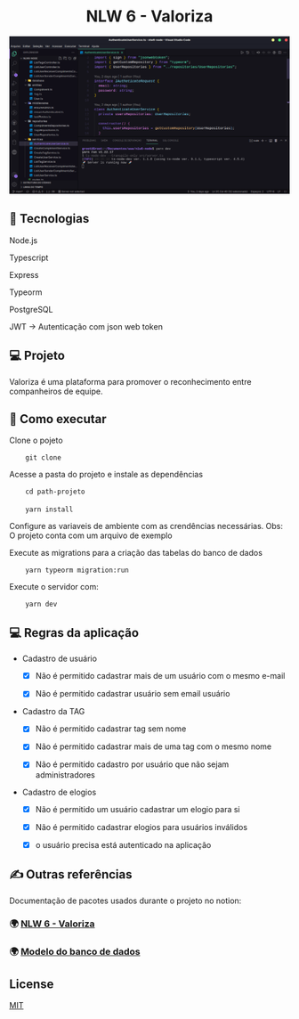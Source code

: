 
<h1 align="center">
    NLW 6 - Valoriza
</h1>


<p align="center">
  <img alt="Preview" src="./.github/preview.png">
</p>


## 🚀 Tecnologias

Node.js

Typescript

Express

Typeorm

PostgreSQL

JWT -> Autenticação com json web token

## 💻 Projeto

Valoriza é uma plataforma para promover o reconhecimento entre companheiros de equipe.


## 📜 Como executar

Clone o pojeto

```
    git clone 
```

Acesse a pasta do projeto e instale as dependências

```
    cd path-projeto

    yarn install
```

Configure as variaveis de ambiente com as crendências necessárias. Obs: O projeto conta com um arquivo de exemplo

Execute as migrations para a criação das tabelas do banco de dados

```
    yarn typeorm migration:run
```

Execute o servidor com:

```
    yarn dev
```

## 💻 Regras da aplicação

- Cadastro de usuário
  - [x] Não é permitido cadastrar mais de um usuário com o mesmo e-mail
  
  - [x] Não é permitido cadastrar usuário sem email usuário

- Cadastro da TAG
   - [x] Não é permitido cadastrar tag sem nome 
   
   - [x] Não é permitido cadastrar mais de uma tag com o mesmo nome

   - [x] Não é permitido cadastro por usuário que não sejam administradores

-  Cadastro de elogios
  
   - [x] Não é permitido um usuário cadastrar um elogio para si
   
   - [x] Não é permitido cadastrar elogios para usuários inválidos
   
   - [x] o usuário precisa está autenticado na aplicação 


## ✍️ Outras referências

Documentação de pacotes usados durante o projeto no notion:

### 🌍 [NLW 6 - Valoriza](https://indigo-hisser-408.notion.site/Documenta-o-NLW-6-valoriza-71db286579814f2f8f89ff1aecadd9a7)

### 🌍 [Modelo do banco de dados](https://whimsical.com/tables-app-SsjM5PUH216cXrgi8NDwhb)

## License

[MIT](https://choosealicense.com/licenses/mit/)
